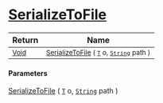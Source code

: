 # [SerializeToFile](./NetCoreSerializationHelper-100664137.md)



| Return | Name | 
| --- | --- | 
| <sub>[Void](https://docs.microsoft.com/en-us/dotnet/api/System.Void)</sub>| <sub>[SerializeToFile](./NetCoreSerializationHelper-100664137.md) ( [`T`](./NetCoreSerializationHelper-100664137.md) o, [`String`](https://docs.microsoft.com/en-us/dotnet/api/System.String) path )</sub>| <br>


#### Parameters
[SerializeToFile](./NetCoreSerializationHelper-100664137.md) ( [`T`](./NetCoreSerializationHelper-100664137.md) o, [`String`](https://docs.microsoft.com/en-us/dotnet/api/System.String) path )